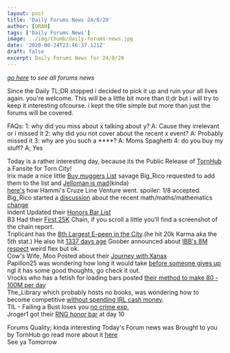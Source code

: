 ```yaml
---
layout: post
title: 'Daily Forums News 24/8/20'
author: [ORAN]
tags: ['Daily Forums News']
image: ../img/thumb/daily-forums-news.jpg
date: '2020-08-24T23:46:37.121Z'
draft: false
excerpt: Daily Forums News for 24/8/20
---
```

_[go here](../tags/daily-forums-news/) to see all forums news_

Since the Daily TL;DR stopped i decided to pick it up and ruin your all lives again. you're welcome. This will be a little bit more than tl;dr but i will try to keep it interesting ofcourse. i kept the title simple but more than just the forums will be covered.

FAQs:
1: why did you miss about x talking about y?
A: Cause they irrelevant or i missed it
2: why did you not cover about the recent x event?
A: Probably missed it
3: why are you such a ****?
A: Moms Spaghetti
4: do you buy my stuff?
A; Yes

Today is a rather interesting day, because its the Public Release of [TornHub](https://oran.torn.pw) a Fansite for Torn City!  
Irix made a nice little [Buy muggers List](https://www.torn.com/forums.php#/p=threads&f=2&t=16181516&b=0&a=0) savage Big_Rico requested to add them to the list and [Jelloman is mad](https://www.torn.com/forums.php#/p=threads&f=2&t=16181516&b=0&a=0&start=20&to=20702230)(kinda)  
[here's](https://www.torn.com/forums.php#/p=threads&f=2&t=16181605&b=0&a=0) how Hammi's Cruze Line Venture went. spoiler: 1/8 accepted.  
Big_Rico started a [discussion](https://www.torn.com/forums.php#/p=threads&f=2&t=16181505) about the recent math/maths/mathematics [change](https://www.torn.com/forums.php#/p=threads&f=19&t=16181487&b=0&a=0)  
Indent Updated their [Honors Bar List](https://www.torn.com/forums.php?p=threads&f=2&t=16088068&b=0&a=0)  
B3 Had their [First 25K](https://www.torn.com/forums.php#/p=threads&f=16&t=16181618&b=0&a=0&start=0&to=0) Chain, if you scroll a little you'll find a screenshot of the chain report.  
Triplicant has the [8th Largest E-peen in the City](https://www.torn.com/forums.php#/p=threads&f=16&t=16181525).(he hit 20k Karma aka the 5th stat.) He also hit [1337 days age](https://www.torn.com/forums.php#/p=threads&f=16&t=16181584&b=0&a=0)
Goober announced about [IBB's 8M respect](https://www.torn.com/forums.php#/p=threads&f=16&t=16181535) weird flex but ok.  
Cow's Wife, Moo Posted about their [Journey with Xanax](https://www.torn.com/forums.php#/p=threads&f=16&t=16181507&b=0&a=0)  
Papillon25 was wondering how long it would take [before someone gives up](https://www.torn.com/forums.php#/p=threads&f=2&t=16181563&b=0&a=0) ngl it has some good thoughts, go check it out.  
Vrocks who has a fetish for loading bars posted [their method to make 80 - 100M per day](https://www.torn.com/forums.php#/p=threads&f=2&t=16181601&b=0&a=0)  
The_Library which probably hosts no books, was wondering how to become competitive [without spending IRL cash money](https://www.torn.com/forums.php#/p=threads&f=3&t=16181429&b=0&a=0).  
TIL - Failing a Bust loses you [no crime exp.](https://www.torn.com/forums.php#/p=threads&f=3&t=16181363&b=0&a=0)  
Jroger1 got their [RNG honor bar](https://www.torn.com/forums.php#/p=threads&f=3&t=16181306&b=0&a=0&start=0) at day 10  

Forums Quality; kinda interesting
Today's Forum news was Brought to you by TornHub go read more about it [here](https://torn.oran.pw/welcome-to-tornhub/)  
See ya Tomorrow
